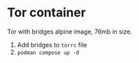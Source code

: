 # Tor container

Tor with bridges alpine image, 76mb in size.

1. Add bridges to `torrc` file
2. `podman compose up -d`
